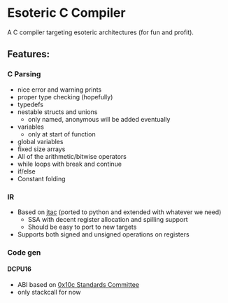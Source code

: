# Esoteric C Compiler

A C compiler targeting esoteric architectures (for fun and profit).

## Features:
### C Parsing
* nice error and warning prints
* proper type checking (hopefully)
* typedefs
* nestable structs and unions
    * only named, anonymous will be added eventually
* variables 
    * only at start of function
* global variables
* fixed size arrays
* All of the arithmetic/bitwise operators
* while loops with break and continue
* if/else
* Constant folding

### IR
* Based on [jtac](https://github.com/BizarreCake/jcc) (ported to python and extended with whatever we need)
    * SSA with decent register allocation and spilling support
    * Should be easy to port to new targets
* Supports both signed and unsigned operations on registers

### Code gen
#### DCPU16
* ABI based on [0x10c Standards Committee](https://github.com/0x10cStandardsCommittee/0x10c-Standards/blob/master/ABI/ABI%20draft%202.txt)
* only stackcall for now
